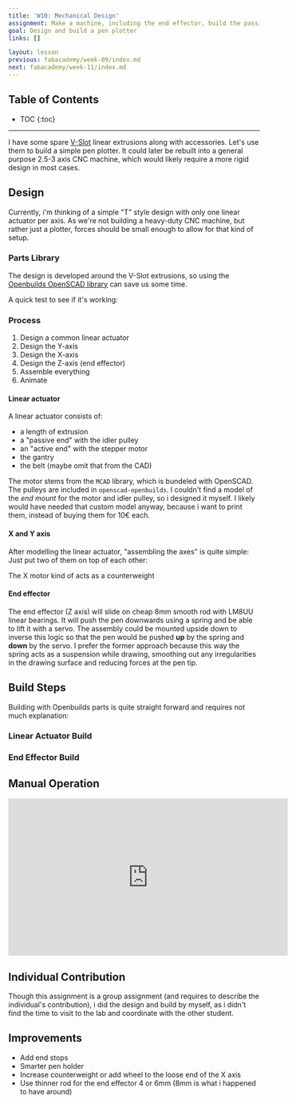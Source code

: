 ```yaml
---
title: 'W10: Mechanical Design'
assignment: Make a machine, including the end effector, build the passive parts and operate it manually
goal: Design and build a pen plotter
links: []

layout: lesson
previous: fabacademy/week-09/index.md
next: fabacademy/week-11/index.md
---
```


## Table of Contents
* TOC
{:toc}

---

I have some spare [V-Slot](http://openbuildspartstore.com/v-slot-20x40-linear-rail/) linear extrusions along with accessories. Let's use them to build a simple pen plotter. It could later be rebuilt into a general purpose 2.5-3 axis CNC machine, which would likely require a more rigid design in most cases.

<zoom src="http://cdn8.bigcommerce.com/s-itwgldve/images/stencil/608x608/products/312/2498/V-Slot_20x40_clear_s_w_2__95354.1510262987.png"></zoom>

## Design
Currently, i'm thinking of a simple "T" style design with only one linear actuator per axis. As we're not building a heavy-duty CNC machine, but rather just a plotter, forces should be small enough to allow for that kind of setup.

### Parts Library
The design is developed around the V-Slot extrusions, so using the [Openbuilds OpenSCAD library](https://github.com/mazerte/openscad-openbuilds) can save us some time.

A quick test to see if it's working:

<div class="row">
    <div class="col-md-6"><zoom src="01-library-code.png"></zoom></div>
    <div class="col-md-6"><zoom src="02-library-result.png"></zoom></div>
</div>

### Process
1. Design a common linear actuator
2. Design the Y-axis
3. Design the X-axis
4. Design the Z-axis (end effector)
5. Assemble everything
6. Animate

#### Linear actuator
A linear actuator consists of:

- a length of extrusion
- a "passive end" with the idler pulley
- an "active end" with the stepper motor
- the gantry
- the belt (maybe omit that from the CAD)

The motor stems from the `MCAD` library, which is bundeled with OpenSCAD. The pulleys are included in `openscad-openbuilds`. I couldn't find a model of the *end mount* for the motor and idler pulley, so i designed it myself. I likely would have needed that custom model anyway, because i want to print them, instead of buying them for 10€ each.

#### X and Y axis
After modelling the linear actuator, "assembling the axes" is quite simple: Just put two of them on top of each other:

<zoom src="03-axes.png" caption="X- and Y-axes"></zoom>

The X motor kind of acts as a counterweight

#### End effector
The end effector (Z axis) will slide on cheap 8mm smooth rod with LM8UU linear bearings. It will push the pen downwards using a spring and be able to lift it with a servo. The assembly could be mounted upside down to inverse this logic so that the pen would be pushed **up** by the spring and **down** by the servo. I prefer the former approach because this way the spring acts as a suspension while drawing, smoothing out any irregularities in the drawing surface and reducing forces at the pen tip.

<zoom src="04-end-effector.png" caption="The end effector (bearings and servo lever missing)"></zoom>

## Build Steps
Building with Openbuilds parts is quite straight forward and requires not much explanation:

### Linear Actuator Build
<div class="row">
    <div class="col-md-3"><zoom src="05-actuator.JPG"></zoom></div>
    <div class="col-md-3"><zoom src="06-actuator.JPG"></zoom></div>
    <div class="col-md-3"><zoom src="07-actuator.JPG"></zoom></div>
    <div class="col-md-3"><zoom src="08-actuator.JPG"></zoom></div>
    <div class="col-md-3"><zoom src="09-actuator.JPG"></zoom></div>
    <div class="col-md-3"><zoom src="10-actuator.JPG"></zoom></div>
    <div class="col-md-3"><zoom src="11-actuator.JPG"></zoom></div>
</div>

### End Effector Build
<div class="row">
    <div class="col-md-3"><zoom src="12-end-effector.JPG"></zoom></div>
    <div class="col-md-3"><zoom src="13-end-effector.JPG"></zoom></div>
    <div class="col-md-3"><zoom src="14-end-effector.JPG"></zoom></div>
    <div class="col-md-3"><zoom src="15-end-effector.JPG"></zoom></div>
    <div class="col-md-3"><zoom src="16-end-effector.JPG"></zoom></div>
    <div class="col-md-3"><zoom src="17-end-effector.JPG"></zoom></div>
</div>

## Manual Operation
<iframe width="560" height="315" src="https://www.youtube-nocookie.com/embed/w75ygAgBhCk" frameborder="0" allow="autoplay; encrypted-media" allowfullscreen></iframe>

## Individual Contribution
Though this assignment is a group assignment (and requires to describe the individual's contribution), i did the design and build by myself, as i didn't find the time to visit to the lab and coordinate with the other student.

## Improvements
- Add end stops
- Smarter pen holder
- Increase counterweight or add wheel to the loose end of the X axis
- Use thinner rod for the end effector 4 or 6mm (8mm is what i happened to have around)
